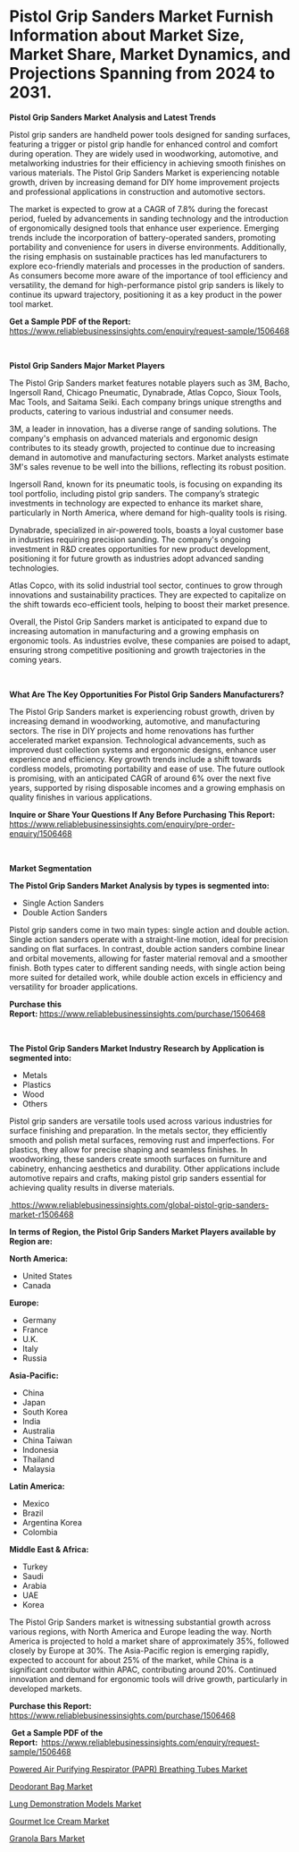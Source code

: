 <p><h1>Pistol Grip Sanders Market Furnish Information about Market Size, Market Share, Market Dynamics, and Projections Spanning from 2024 to 2031.</h1></p><p><strong>Pistol Grip Sanders Market Analysis and Latest Trends</strong></p>
<p><p>Pistol grip sanders are handheld power tools designed for sanding surfaces, featuring a trigger or pistol grip handle for enhanced control and comfort during operation. They are widely used in woodworking, automotive, and metalworking industries for their efficiency in achieving smooth finishes on various materials. The Pistol Grip Sanders Market is experiencing notable growth, driven by increasing demand for DIY home improvement projects and professional applications in construction and automotive sectors.</p><p>The market is expected to grow at a CAGR of 7.8% during the forecast period, fueled by advancements in sanding technology and the introduction of ergonomically designed tools that enhance user experience. Emerging trends include the incorporation of battery-operated sanders, promoting portability and convenience for users in diverse environments. Additionally, the rising emphasis on sustainable practices has led manufacturers to explore eco-friendly materials and processes in the production of sanders. As consumers become more aware of the importance of tool efficiency and versatility, the demand for high-performance pistol grip sanders is likely to continue its upward trajectory, positioning it as a key product in the power tool market.</p></p>
<p><strong>Get a Sample PDF of the Report:&nbsp;</strong> <a href="https://www.reliablebusinessinsights.com/enquiry/request-sample/1506468">https://www.reliablebusinessinsights.com/enquiry/request-sample/1506468</a></p>
<p>&nbsp;</p>
<p><strong>Pistol Grip Sanders Major Market Players</strong></p>
<p><p>The Pistol Grip Sanders market features notable players such as 3M, Bacho, Ingersoll Rand, Chicago Pneumatic, Dynabrade, Atlas Copco, Sioux Tools, Mac Tools, and Saitama Seiki. Each company brings unique strengths and products, catering to various industrial and consumer needs.</p><p>3M, a leader in innovation, has a diverse range of sanding solutions. The company's emphasis on advanced materials and ergonomic design contributes to its steady growth, projected to continue due to increasing demand in automotive and manufacturing sectors. Market analysts estimate 3M's sales revenue to be well into the billions, reflecting its robust position.</p><p>Ingersoll Rand, known for its pneumatic tools, is focusing on expanding its tool portfolio, including pistol grip sanders. The company’s strategic investments in technology are expected to enhance its market share, particularly in North America, where demand for high-quality tools is rising.</p><p>Dynabrade, specialized in air-powered tools, boasts a loyal customer base in industries requiring precision sanding. The company's ongoing investment in R&D creates opportunities for new product development, positioning it for future growth as industries adopt advanced sanding technologies.</p><p>Atlas Copco, with its solid industrial tool sector, continues to grow through innovations and sustainability practices. They are expected to capitalize on the shift towards eco-efficient tools, helping to boost their market presence.</p><p>Overall, the Pistol Grip Sanders market is anticipated to expand due to increasing automation in manufacturing and a growing emphasis on ergonomic tools. As industries evolve, these companies are poised to adapt, ensuring strong competitive positioning and growth trajectories in the coming years.</p></p>
<p>&nbsp;</p>
<p><strong>What Are The Key Opportunities For Pistol Grip Sanders Manufacturers?</strong></p>
<p><p>The Pistol Grip Sanders market is experiencing robust growth, driven by increasing demand in woodworking, automotive, and manufacturing sectors. The rise in DIY projects and home renovations has further accelerated market expansion. Technological advancements, such as improved dust collection systems and ergonomic designs, enhance user experience and efficiency. Key growth trends include a shift towards cordless models, promoting portability and ease of use. The future outlook is promising, with an anticipated CAGR of around 6% over the next five years, supported by rising disposable incomes and a growing emphasis on quality finishes in various applications.</p></p>
<p><strong>Inquire or Share Your Questions If Any Before Purchasing This Report:</strong> <a href="https://www.reliablebusinessinsights.com/enquiry/pre-order-enquiry/1506468">https://www.reliablebusinessinsights.com/enquiry/pre-order-enquiry/1506468</a></p>
<p>&nbsp;</p>
<p><strong>Market Segmentation</strong></p>
<p><strong>The Pistol Grip Sanders Market Analysis by types is segmented into:</strong></p>
<p><ul><li>Single Action Sanders</li><li>Double Action Sanders</li></ul></p>
<p><p>Pistol grip sanders come in two main types: single action and double action. Single action sanders operate with a straight-line motion, ideal for precision sanding on flat surfaces. In contrast, double action sanders combine linear and orbital movements, allowing for faster material removal and a smoother finish. Both types cater to different sanding needs, with single action being more suited for detailed work, while double action excels in efficiency and versatility for broader applications.</p></p>
<p><strong>Purchase this Report:&nbsp;</strong><a href="https://www.reliablebusinessinsights.com/purchase/1506468">https://www.reliablebusinessinsights.com/purchase/1506468</a></p>
<p>&nbsp;</p>
<p><strong>The Pistol Grip Sanders Market Industry Research by Application is segmented into:</strong></p>
<p><ul><li>Metals</li><li>Plastics</li><li>Wood</li><li>Others</li></ul></p>
<p><p>Pistol grip sanders are versatile tools used across various industries for surface finishing and preparation. In the metals sector, they efficiently smooth and polish metal surfaces, removing rust and imperfections. For plastics, they allow for precise shaping and seamless finishes. In woodworking, these sanders create smooth surfaces on furniture and cabinetry, enhancing aesthetics and durability. Other applications include automotive repairs and crafts, making pistol grip sanders essential for achieving quality results in diverse materials.</p></p>
<p><a href="https://www.reliablebusinessinsights.com/global-pistol-grip-sanders-market-r1506468">&nbsp;https://www.reliablebusinessinsights.com/global-pistol-grip-sanders-market-r1506468</a></p>
<p><strong>In terms of Region, the Pistol Grip Sanders Market Players available by Region are:</strong></p>
<p>
    <p> <strong> North America: </strong>
        <ul>
            <li>United States</li>
            <li>Canada</li>
        </ul>
        </p> 
    <p> <strong> Europe: </strong>
        <ul>
            <li>Germany</li>
            <li>France</li>
            <li>U.K.</li>
            <li>Italy</li>
            <li>Russia</li>
        </ul>
        </p> 
    <p> <strong> Asia-Pacific: </strong>
        <ul>
            <li>China</li>
            <li>Japan</li>
            <li>South Korea</li>
            <li>India</li>
            <li>Australia</li>
            <li>China Taiwan</li>
            <li>Indonesia</li>
            <li>Thailand</li>
            <li>Malaysia</li>
        </ul>
        </p> 
    <p> <strong> Latin America: </strong>
        <ul>
            <li>Mexico</li>
            <li>Brazil</li>
            <li>Argentina Korea</li>
            <li>Colombia</li>
        </ul>
        </p> 
    <p> <strong> Middle East & Africa: </strong>
        <ul>
            <li>Turkey</li>
            <li>Saudi</li>
            <li>Arabia</li>
            <li>UAE</li>
            <li>Korea</li>
        </ul>
    </p>
    </p>
<p><p>The Pistol Grip Sanders market is witnessing substantial growth across various regions, with North America and Europe leading the way. North America is projected to hold a market share of approximately 35%, followed closely by Europe at 30%. The Asia-Pacific region is emerging rapidly, expected to account for about 25% of the market, while China is a significant contributor within APAC, contributing around 20%. Continued innovation and demand for ergonomic tools will drive growth, particularly in developed markets.</p></p>
<p><strong>Purchase this Report: </strong><a href="https://www.reliablebusinessinsights.com/purchase/1506468">https://www.reliablebusinessinsights.com/purchase/1506468</a></p>
<p>&nbsp;<strong>Get a Sample PDF of the Report:&nbsp;&nbsp;</strong><a href="https://www.reliablebusinessinsights.com/enquiry/request-sample/1506468">https://www.reliablebusinessinsights.com/enquiry/request-sample/1506468</a></p>
<p><strong></strong></p>
<p><p><a href="https://medium.com/@lennhernandez67/insights-into-the-powered-air-purifying-respirator-papr-breathing-tubes-market-size-which-is-3dcefad671d9?postPublishedType=repub">Powered Air Purifying Respirator (PAPR) Breathing Tubes Market</a></p><p><a href="https://issuu.com/reportprime-2/docs/deodorant-bag-market-size-2030.pptx_941d4305a4add3">Deodorant Bag Market</a></p><p><a href="https://medium.com/@lennhernandez67/insights-into-the-lung-demonstration-models-market-market-players-market-size-geographical-0e31bd335aad?postPublishedType=repub">Lung Demonstration Models Market</a></p><p><a href="https://www.linkedin.com/pulse/gourmet-ice-cream-market-share-size-trends-industry-analysis-m3zmc?trackingId=848vJXT9TmKfeo1AjKOJ3Q%3D%3D">Gourmet Ice Cream Market</a></p><p><a href="https://www.linkedin.com/pulse/global-granola-bars-industry-types-applications-market-players-jyb3c?trackingId=BDjpdl%2BhS2O6B4cpkVj%2Fww%3D%3D">Granola Bars Market</a></p></p>